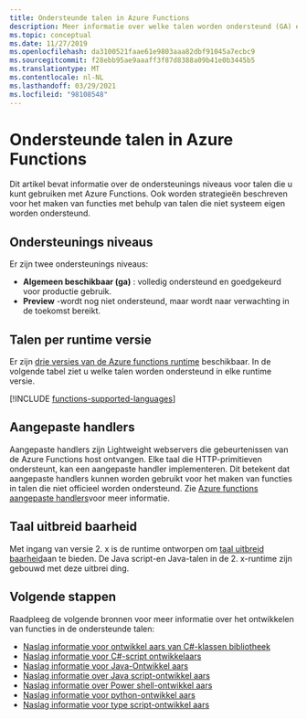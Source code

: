 ```yaml
---
title: Ondersteunde talen in Azure Functions
description: Meer informatie over welke talen worden ondersteund (GA) en in de preview-versie en hoe u de ontwikkeling van functies kunt uitbreiden naar andere talen.
ms.topic: conceptual
ms.date: 11/27/2019
ms.openlocfilehash: da3100521faae61e9803aaa82dbf91045a7ecbc9
ms.sourcegitcommit: f28ebb95ae9aaaff3f87d8388a09b41e0b3445b5
ms.translationtype: MT
ms.contentlocale: nl-NL
ms.lasthandoff: 03/29/2021
ms.locfileid: "98108548"
---
```

# <a name="supported-languages-in-azure-functions"></a>Ondersteunde talen in Azure Functions

Dit artikel bevat informatie over de ondersteunings niveaus voor talen die u kunt gebruiken met Azure Functions. Ook worden strategieën beschreven voor het maken van functies met behulp van talen die niet systeem eigen worden ondersteund.

## <a name="levels-of-support"></a>Ondersteunings niveaus

Er zijn twee ondersteunings niveaus:

* **Algemeen beschikbaar (ga)** : volledig ondersteund en goedgekeurd voor productie gebruik.
* **Preview** -wordt nog niet ondersteund, maar wordt naar verwachting in de toekomst bereikt.

## <a name="languages-by-runtime-version"></a>Talen per runtime versie 

Er zijn [drie versies van de Azure functions runtime](functions-versions.md) beschikbaar. In de volgende tabel ziet u welke talen worden ondersteund in elke runtime versie.

[!INCLUDE [functions-supported-languages](../../includes/functions-supported-languages.md)]

## <a name="custom-handlers"></a>Aangepaste handlers

Aangepaste handlers zijn Lightweight webservers die gebeurtenissen van de Azure Functions host ontvangen. Elke taal die HTTP-primitieven ondersteunt, kan een aangepaste handler implementeren. Dit betekent dat aangepaste handlers kunnen worden gebruikt voor het maken van functies in talen die niet officieel worden ondersteund. Zie [Azure functions aangepaste handlers](functions-custom-handlers.md)voor meer informatie.

## <a name="language-extensibility"></a>Taal uitbreid baarheid

Met ingang van versie 2. x is de runtime ontworpen om [taal uitbreid baarheid](https://github.com/Azure/azure-webjobs-sdk-script/wiki/Language-Extensibility)aan te bieden. De Java script-en Java-talen in de 2. x-runtime zijn gebouwd met deze uitbrei ding.

## <a name="next-steps"></a>Volgende stappen

Raadpleeg de volgende bronnen voor meer informatie over het ontwikkelen van functies in de ondersteunde talen:

+ [Naslag informatie voor ontwikkel aars van C#-klassen bibliotheek](functions-dotnet-class-library.md)
+ [Naslag informatie voor C#-script ontwikkelaars](functions-reference-csharp.md)
+ [Naslag informatie voor Java-Ontwikkel aars](functions-reference-java.md)
+ [Naslag informatie over Java script-ontwikkel aars](functions-reference-node.md)
+ [Naslag informatie over Power shell-ontwikkel aars](functions-reference-powershell.md)
+ [Naslag informatie voor python-ontwikkel aars](functions-reference-python.md)
+ [Naslag informatie voor type script-ontwikkel aars](functions-reference-node.md#typescript)

